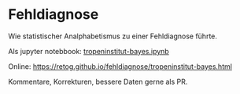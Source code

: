 # Fehldiagnose

Wie statistischer Analphabetismus zu einer Fehldiagnose führte.

Als jupyter notebbook: [tropeninstitut-bayes.ipynb](tropeninstitut-bayes.ipynb)

Online: https://retog.github.io/fehldiagnose/tropeninstitut-bayes.html

Kommentare, Korrekturen, bessere Daten gerne als PR.
